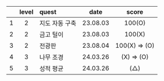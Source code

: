 |     | level | quest          |   date   |     score     |
| :-: | :---: | :------------- | :------: | :-----------: |
|  1  |   2   | 지도 자동 구축 | 23.08.03 |    100(O)     |
|  2  |   2   | 금고 털이      | 23.08.03 |    100(X)     |
|  3  |   2   | 전광판         | 23.08.04 | 100(X) => (O) |
|  4  |   3   | 나무 조경      | 24.03.26 |  (X) => (O)   |
|  5  |   3   | 성적 평균      | 24.03.26 |      (△)      |
